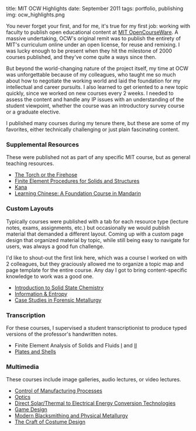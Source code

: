 title: MIT OCW Highlights
date: September 2011
tags: portfolio, publishing
img: ocw_highlights.png

You never forget your first, and for me, it's true for my first job: working with faculty to publish open educational content at [MIT OpenCourseWare](https://ocw.mit.edu/). A massive undertaking, OCW's original remit was to publish the entirety of MIT's curriculum online under an open license, for reuse and remixing. I was lucky enough to be present when they hit the milestone of 2000 courses published, and they've come quite a ways since then.

But beyond the world-changing nature of the project itself, my time at OCW was unforgettable because of my colleagues, who taught me so much about how to negotiate the working world and laid the foundation for my intellectual and career pursuits. I also learned to get oriented to a new topic quickly, since we worked on new courses every 2 weeks. I needed to assess the content and handle any IP issues with an understanding of the student viewpoint, whether the course was an introductory survey course or a graduate elective.

I published many courses during my tenure there, but these are some of my favorites, either technically challenging or just plain fascinating content.

### Supplemental Resources ###
These were published not as part of any specific MIT course, but as general teaching resources.

* [The Torch or the Firehose](https://ocw.mit.edu/resources/res-18-004-the-torch-or-the-firehose-a-guide-to-section-teaching-spring-2009/online-publication/)
* [Finite Element Procedures for Solids and Structures](https://ocw.mit.edu/resources/res-2-002-finite-element-procedures-for-solids-and-structures-spring-2010/)
* [Kana](https://ocw.mit.edu/resources/res-21g-01-kana-spring-2010/)
* [Learning Chinese: A Foundation Course in Mandarin](https://ocw.mit.edu/resources/res-21g-003-learning-chinese-a-foundation-course-in-mandarin-spring-2011/)

### Custom Layouts ###
Typically courses were published with a tab for each resource type (lecture notes, exams, assignments, etc.) but occasionally we would publish material that demanded a different layout. Coming up with a custom page design that organized material by topic, while still being easy to navigate for users, was always a good fun challenge.

I'd like to shout-out the first link here, which was a course I worked on with 2 colleagues, but they graciously allowed me to organize a topic map and page template for the entire course. Any day I got to bring content-specific knowledge to work was a good one.

* [Introduction to Solid State Chemistry](https://ocw.mit.edu/courses/materials-science-and-engineering/3-091sc-introduction-to-solid-state-chemistry-fall-2010/)
* [Information & Entropy](https://ocw.mit.edu/courses/electrical-engineering-and-computer-science/6-050j-information-and-entropy-spring-2008/)
* [Case Studies in Forensic Metallurgy](https://ocw.mit.edu/courses/materials-science-and-engineering/3-a27-case-studies-in-forensic-metallurgy-fall-2007/)

### Transcription ###
For these courses, I supervised a student transcriptionist to produce typed versions of the professor's handwritten notes.

* Finite Element Analysis of Solids and Fluids [I](https://ocw.mit.edu/courses/mechanical-engineering/2-092-finite-element-analysis-of-solids-and-fluids-i-fall-2009/) and [II](https://ocw.mit.edu/courses/mechanical-engineering/2-094-finite-element-analysis-of-solids-and-fluids-ii-spring-2011/)
* [Plates and Shells](https://ocw.mit.edu/courses/mechanical-engineering/2-081j-plates-and-shells-spring-2007/)

### Multimedia ###
These courses include image galleries, audio lectures, or video lectures.

* [Control of Manufacturing Processes](https://ocw.mit.edu/courses/mechanical-engineering/2-830j-control-of-manufacturing-processes-sma-6303-spring-2008/)
* [Optics](https://ocw.mit.edu/courses/mechanical-engineering/2-71-optics-spring-2009/)
* [Direct Solar/Thermal to Electrical Energy Conversion Technologies](https://ocw.mit.edu/courses/mechanical-engineering/2-997-direct-solar-thermal-to-electrical-energy-conversion-technologies-fall-2009/)
* [Game Design](https://ocw.mit.edu/courses/comparative-media-studies-writing/cms-608-game-design-fall-2010/)
* [Modern Blacksmithing and Physical Metallurgy](https://ocw.mit.edu/courses/materials-science-and-engineering/3-a04-modern-blacksmithing-and-physical-metallurgy-fall-2008/)
* [The Craft of Costume Design](https://ocw.mit.edu/courses/music-and-theater-arts/21m-715-the-craft-of-costume-design-fall-2009/index.htm)
